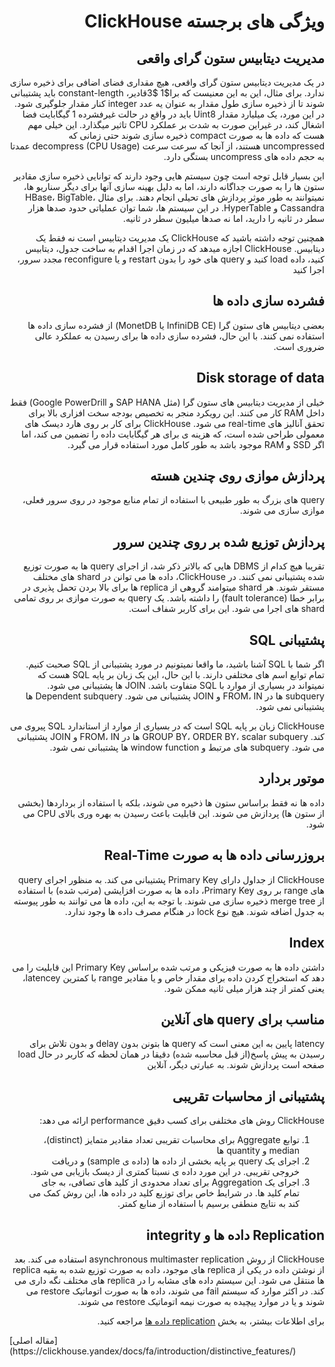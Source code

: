 <div dir="rtl" markdown="1">

# ویژگی های برجسته ClickHouse

## مدیریت دیتابیس ستون گرای واقعی

در یک مدیریت دیتابیس ستون گرای واقعی، هیچ مقداری فضای اضافی برای ذخیره سازی ندارد. برای مثال، این به این معنیست که برا$1 $3قادیر، constant-length باید پشتیبانی شوند تا از ذخیره سازی طول مقدار به عنوان یه عدد integer کنار مقدار جلوگیری شود. در این مورد، یک میلیارد مقدار Uint8 باید در واقع در حالت غیرفشرده 1 گیگابایت فضا اشغال کند، در غیراین صورت به شدت بر عملکرد CPU تاثیر میگذارد. این خیلی مهم هست که داده ها به صورت compact ذخیره سازی شوند حتی زمانی که uncompressed هستند، از آنجا که سرعت سرعت decompress (CPU Usage) عمدتا به حجم داده های uncompress بستگی دارد.

این بسیار قابل توجه است چون سیستم هایی وجود دارند که توانایی ذخیره سازی مقادیر ستون ها را به صورت جداگانه دارند، اما به دلیل بهینه سازی آنها برای دیگر سناریو ها، نمیتوانند به طور موثر پردازش های تحیلی انجام دهند. برای مثال HBase، BigTable، Cassandra و HyperTable. در این سیستم ها، شما توان عملیاتی حدود صدها هزار سطر در ثانیه را دارید، اما نه صدها میلیون سطر در ثانیه.

همچنین توجه داشته باشید که ClickHouse یک مدیریت دیتابیس است نه فقط یک دیتابیس. ClickHouse اجازه میدهد که در زمان اجرا اقدام به ساخت جدول، دیتابیس کنید، داده load کنید و query های خود را بدون restart و یا reconfigure مجدد سرور، اجرا کنید

## فشرده سازی داده ها

بعضی دیتابیس های ستون گرا (InfiniDB CE یا MonetDB) از فشرده سازی داده ها استفاده نمی کنند. با این حال، فشرده سازی داده ها برای رسیدن به عملکرد عالی ضروری است.

## Disk storage of data

خیلی از مدیریت دیتابیس های ستون گرا (مثل SAP HANA و Google PowerDrill) فقط داخل RAM کار می کنند. این رویکرد منجر به تخصیص بودجه سخت افزاری بالا برای تحقق آنالیز های real-time می شود. ClickHouse برای کار بر روی هارد دیسک های معمولی طراحی شده است، که هزینه ی برای هر گیگابایت داده را تضمین می کند، اما اگر SSD و RAM موجود باشد به طور کامل مورد استفاده قرار می گیرد.

## پردازش موازی روی چندین هسته

query های بزرگ به طور طبیعی با استفاده از تمام منابع موجود در روی سرور فعلی، موازی سازی می شوند.


## پردازش توزیع شده بر روی چندین سرور

تقریبا هیچ کدام از DBMS هایی که بالاتر ذکر شد، از اجرای query ها به صورت توزیع شده پشتیبانی نمی کنند. در ClickHouse، داده ها می توانن در shard های مختلف مستقر شوند. هر shard میتوامند گروهی از replica ها برای بالا بردن تحمل پذیری در برابر خطا (fault tolerance) را داشته باشد. یک query به صورت موازی بر روی تمامی shard های اجرا می شود. این برای کاربر شفاف است.

## پشتیبانی SQL

اگر شما با SQL آشنا باشید، ما واقعا نمیتونیم در مورد پشتیبانی از SQL صحبت کنیم. تمام توابع اسم های مختلفی دارند. با این حال، این یک زبان بر پایه SQL هست که نمیتواند در بسیاری از موارد با SQL متفاوت باشد. JOIN ها پشتیبانی می شود. subquery ها در FROM، IN و JOIN پشتیبانی می شود. Dependent subquery ها پشتیبانی نمی شود.

ClickHouse زبان بر پایه SQL است که در بسیاری از موارد از استاندارد SQL پیروی می کند. GROUP BY، ORDER BY، scalar subquery ها در FROM، IN و JOIN پشتیبانی می شود. subquery های مرتبط و window function ها پشتیبانی نمی شود.

## موتور بردارد

داده ها نه فقط براساس ستون ها ذخیره می شوند، بلکه با استفاده از برداردها (بخشی از ستون ها) پردازش می شوند. این قابلیت باعث رسیدن به بهره وری بالای CPU می شود.

## بروزرسانی داده ها به صورت Real-Time

ClickHouse از جداول دارای Primary Key پشتیبانی می کند. به منظور اجرای query های range بر روی Primary Key، داده ها به صورت افزایشی (مرتب شده) با استفاده از merge tree ذخیره سازی می شوند. با توجه به این، داده ها می توانند به طور پیوسته به جدول اضافه شوند. هیچ نوع lock در هنگام مصرف داده ها وجود ندارد.

## Index

داشتن داده ها به صورت فیزیکی و مرتب شده براساس Primary Key این قابلیت را می دهد که استخراج کردن داده برای مقدار خاص و یا مقادیر range با کمترین latencey، یعنی کمتر از چند هزار میلی ثانیه ممکن شود.

## مناسب برای query های آنلاین

latency پایین به این معنی است که query ها بتونن بدون delay و بدون تلاش برای رسیدن به پیش پاسخ(از قبل محاسبه شده) دقیقا در همان لحظه که کاربر در حال load صفحه است پردازش شوند. به عبارتی دیگر، آنلاین

## پشتیبانی از محاسبات تقریبی

ClickHouse روش های مختلفی برای کسب دقیق performance ارائه می دهد:

1. توابع Aggregate برای محاسبات تقریبی تعداد مقادیر متمایز (distinct)، median و quantity ها
2. اجرای یک query بر پایه بخشی از داده ها (داده ی sample) و دریافت خروجی تقریبی. در این مورد داده ی نسبتا کمتری از دیسک بازیابی می شود.
3. اجرای یک Aggregation برای تعداد محدودی از کلید های تصافی، به جای تمام کلید ها. در شرایط خاص برای توزیع کلید در داده ها، این روش کمک می کند به نتایج منطقی برسیم با استفاده از منابع کمتر.

## Replication داده ها و integrity

ClickHouse از روش asynchronous multimaster replication استفاده می کند. بعد از نوشتن داده در یکی از replica های موجود، داده به صورت توزیع شده به بقیه replica ها منتقل می شود. این سیستم داده های مشابه را در replica های مختلف نگه داری می کند. در اکثر موارد که سیستم fail می شوند، داده ها به صورت اتوماتیک restore می شوند و یا در موارد پیچیده به صورت نیمه اتوماتیک restore می شوند.

برای اطلاعات بیشتر، به بخش [replication داده ها](../operations/table_engines/replication.md) مراجعه کنید.

</div>
[مقاله اصلی](https://clickhouse.yandex/docs/fa/introduction/distinctive_features/) <!--hide-->
